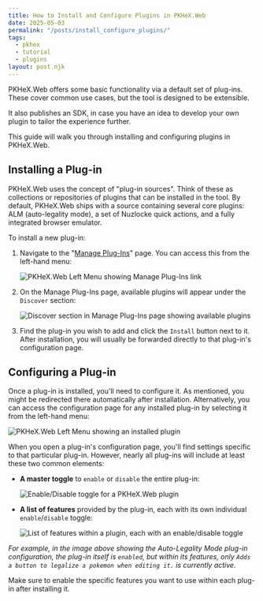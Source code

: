 ```yaml
---
title: How to Install and Configure Plugins in PKHeX.Web
date: 2025-05-03
permalink: "/posts/install_configure_plugins/"
tags:
  - pkhex
  - tutorial
  - plugins
layout: post.njk
---
```


PKHeX.Web offers some basic functionality via a default set of plug-ins. These cover common use cases, but the tool is designed to be extensible.

It also publishes an SDK, in case you have an idea to develop your own plugin to tailor the experience further.

This guide will walk you through installing and configuring plugins in PKHeX.Web.

## Installing a Plug-in

PKHeX.Web uses the concept of "plug-in sources". Think of these as collections or repositories of plugins that can be installed in the tool. By default, PKHeX.Web ships with a source containing several core plugins: ALM (auto-legality mode), a set of Nuzlocke quick actions, and a fully integrated browser emulator.

To install a new plug-in:

1.  Navigate to the "[Manage Plug-Ins](https://pkhex-web.github.io/plugins)" page. You can access this from the left-hand menu:

    ![PKHeX.Web Left Menu showing Manage Plug-Ins link](https://github.com/user-attachments/assets/ee8b9ea7-c8a4-411c-934c-7fafa0036113 "Manage Plug-Ins Menu Item")

2.  On the Manage Plug-Ins page, available plugins will appear under the `Discover` section:

    ![Discover section in Manage Plug-Ins page showing available plugins](https://github.com/user-attachments/assets/b286c104-a652-4051-b5df-7deea6d18f4b "Discover Plugins Section")

3.  Find the plug-in you wish to add and click the `Install` button next to it. After installation, you will usually be forwarded directly to that plug-in's configuration page.

## Configuring a Plug-in

Once a plug-in is installed, you'll need to configure it. As mentioned, you might be redirected there automatically after installation. Alternatively, you can access the configuration page for any installed plug-in by selecting it from the left-hand menu:

![PKHeX.Web Left Menu showing an installed plugin](https://github.com/user-attachments/assets/49f12416-d0d3-416b-b839-caa6dc199161 "Installed Plugin in Menu")

When you open a plug-in's configuration page, you'll find settings specific to that particular plug-in. However, nearly all plug-ins will include at least these two common elements:

*   **A master toggle** to `enable` or `disable` the entire plug-in:

    ![Enable/Disable toggle for a PKHeX.Web plugin](https://github.com/user-attachments/assets/1cd43acc-7fb2-4567-8e4f-9aef636e8621 "Plugin Enable/Disable Toggle")

*   **A list of features** provided by the plug-in, each with its own individual `enable`/`disable` toggle:

    ![List of features within a plugin, each with an enable/disable toggle](https://github.com/user-attachments/assets/eb3e2b6c-a3a4-491d-9dad-8146da2e1ff6 "Plugin Feature Toggles")

_For example, in the image above showing the Auto-Legality Mode plug-in configuration, the plug-in itself is `enabled`, but within its features, only `Adds a button to legalize a pokemon when editing it.` is currently active._

Make sure to enable the specific features you want to use within each plug-in after installing it.
